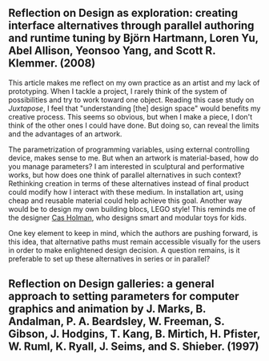 ## Reflection on Design as exploration: creating interface alternatives through parallel authoring and runtime tuning by Björn Hartmann, Loren Yu, Abel Allison, Yeonsoo Yang, and Scott R. Klemmer. (2008)

This article makes me reflect on my own practice as an artist and my lack of prototyping. When I tackle a project, I rarely think of the system of possibilities and try to work toward one object. Reading this case study on _Juxtapose_, I feel that "understanding [the] design space" would benefits my creative process. This seems so obvious, but when I make a piece, I don't think of the other ones I could have done. But doing so, can reveal the limits and the advantages of an artwork.

The parametrization of programming variables, using external controlling device, makes sense to me. But when an artwork is material-based, how do you manage parameters? I am interested in sculptural and performative works, but how does one think of parallel alternatives in such context? Rethinking creation in terms of these alternatives instead of final product could modify how I interact with these medium. In installation art, using cheap and reusable material could help achieve this goal. Another way would be to design my own building blocs, LEGO style! This reminds me of the designer [Cas Holman](https://casholman.com/projects#/rigamajig/), who designs smart and modular toys for kids.


One key element to keep in mind, which the authors are pushing forward, is this idea, that alternative paths must remain accessible visually for the users in order to make enlightened design decision. A question remains, is it preferable to set up these alternatives in series or in parallel? 



## Reflection on Design galleries: a general approach to setting parameters for computer graphics and animation by J. Marks, B. Andalman, P. A. Beardsley, W. Freeman, S. Gibson, J. Hodgins, T. Kang, B. Mirtich, H. Pfister, W. Ruml, K. Ryall, J. Seims, and S. Shieber. (1997)  
